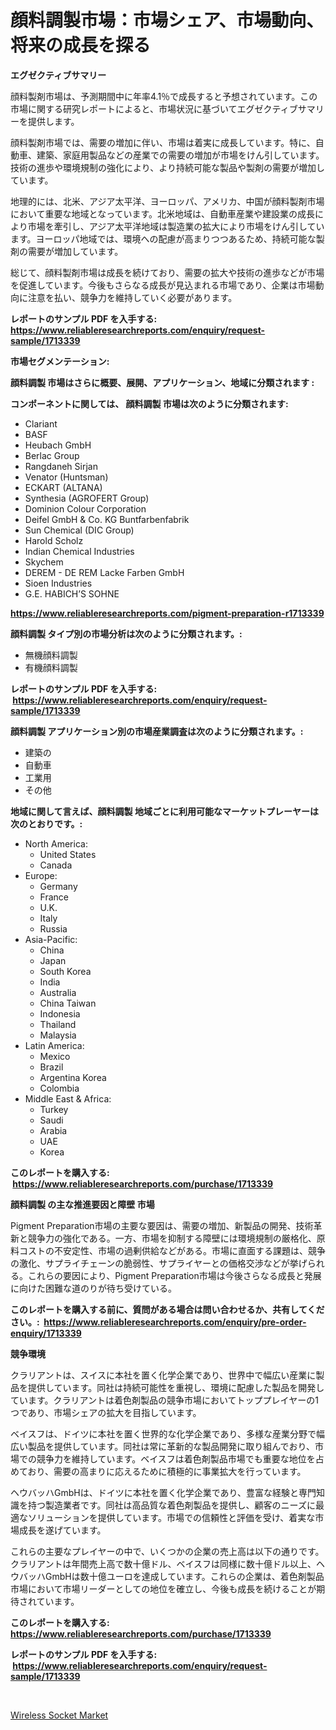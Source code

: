 <p><h1>顔料調製市場：市場シェア、市場動向、将来の成長を探る</h1></p><p><strong>エグゼクティブサマリー</strong></p>
<p><p>顔料製剤市場は、予測期間中に年率4.1％で成長すると予想されています。この市場に関する研究レポートによると、市場状況に基づいてエグゼクティブサマリーを提供します。</p><p>顔料製剤市場では、需要の増加に伴い、市場は着実に成長しています。特に、自動車、建築、家庭用製品などの産業での需要の増加が市場をけん引しています。技術の進歩や環境規制の強化により、より持続可能な製品や製剤の需要が増加しています。</p><p>地理的には、北米、アジア太平洋、ヨーロッパ、アメリカ、中国が顔料製剤市場において重要な地域となっています。北米地域は、自動車産業や建設業の成長により市場を牽引し、アジア太平洋地域は製造業の拡大により市場をけん引しています。ヨーロッパ地域では、環境への配慮が高まりつつあるため、持続可能な製剤の需要が増加しています。</p><p>総じて、顔料製剤市場は成長を続けており、需要の拡大や技術の進歩などが市場を促進しています。今後もさらなる成長が見込まれる市場であり、企業は市場動向に注意を払い、競争力を維持していく必要があります。</p></p>
<p><strong>レポートのサンプル PDF を入手する: <a href="https://www.reliableresearchreports.com/enquiry/request-sample/1713339">https://www.reliableresearchreports.com/enquiry/request-sample/1713339</a></strong></p>
<p><strong>市場セグメンテーション:</strong></p>
<p><strong> 顔料調製 市場はさらに概要、展開、アプリケーション、地域に分類されます :</strong></p>
<p><strong>コンポーネントに関しては、 顔料調製 市場は次のように分類されます: &nbsp;</strong></p>
<p><ul><li>Clariant</li><li>BASF</li><li>Heubach GmbH</li><li>Berlac Group</li><li>Rangdaneh Sirjan</li><li>Venator (Huntsman)</li><li>ECKART (ALTANA)</li><li>Synthesia (AGROFERT Group)</li><li>Dominion Colour Corporation</li><li>Deifel GmbH & Co. KG Buntfarbenfabrik</li><li>Sun Chemical (DIC Group)</li><li>Harold Scholz</li><li>Indian Chemical Industries</li><li>Skychem</li><li>DEREM - DE REM Lacke Farben GmbH</li><li>Sioen Industries</li><li>G.E. HABICH’S SOHNE</li></ul></p>
<p><strong><a href="https://www.reliableresearchreports.com/pigment-preparation-r1713339">https://www.reliableresearchreports.com/pigment-preparation-r1713339</a></strong></p>
<p><strong> 顔料調製 タイプ別の市場分析は次のように分類されます。:</strong></p>
<p><ul><li>無機顔料調製</li><li>有機顔料調製</li></ul></p>
<p><strong>レポートのサンプル PDF を入手する: &nbsp;<a href="https://www.reliableresearchreports.com/enquiry/request-sample/1713339">https://www.reliableresearchreports.com/enquiry/request-sample/1713339</a></strong></p>
<p><strong> 顔料調製 アプリケーション別の市場産業調査は次のように分類されます。:</strong></p>
<p><ul><li>建築の</li><li>自動車</li><li>工業用</li><li>その他</li></ul></p>
<p><strong>地域に関して言えば、顔料調製 地域ごとに利用可能なマーケットプレーヤーは次のとおりです。:</strong></p>
<p><ul>
    <li>
        North America:
        <ul>
            <li>United States</li>
            <li>Canada</li>
        </ul>
    </li>
    <li>
        Europe:
        <ul>
            <li>Germany</li>
            <li>France</li>
            <li>U.K.</li>
            <li>Italy</li>
            <li>Russia</li>
        </ul>
    </li>
    <li>
        Asia-Pacific:
        <ul>
            <li>China</li>
            <li>Japan</li>
            <li>South Korea</li>
            <li>India</li>
            <li>Australia</li>
            <li>China Taiwan</li>
            <li>Indonesia</li>
            <li>Thailand</li>
            <li>Malaysia</li>
        </ul>
    </li>
    <li>
        Latin America:
        <ul>
            <li>Mexico</li>
            <li>Brazil</li>
            <li>Argentina Korea</li>
            <li>Colombia</li>
        </ul>
    </li>
    <li>
        Middle East & Africa:
        <ul>
            <li>Turkey</li>
            <li>Saudi</li>
            <li>Arabia</li>
            <li>UAE</li>
            <li>Korea</li>
        </ul>
    </li>
    </ul></p>
<p><strong>このレポートを購入する: &nbsp;<a href="https://www.reliableresearchreports.com/purchase/1713339">https://www.reliableresearchreports.com/purchase/1713339</a></strong></p>
<p><strong>顔料調製 の主な推進要因と障壁 市場</strong></p>
<p><p>Pigment Preparation市場の主要な要因は、需要の増加、新製品の開発、技術革新と競争力の強化である。一方、市場を抑制する障壁には環境規制の厳格化、原料コストの不安定性、市場の過剰供給などがある。市場に直面する課題は、競争の激化、サプライチェーンの脆弱性、サプライヤーとの価格交渉などが挙げられる。これらの要因により、Pigment Preparation市場は今後さらなる成長と発展に向けた困難な道のりが待ち受けている。</p></p>
<p><strong>このレポートを購入する前に、質問がある場合は問い合わせるか、共有してください。:&nbsp; <a href="https://www.reliableresearchreports.com/enquiry/pre-order-enquiry/1713339">https://www.reliableresearchreports.com/enquiry/pre-order-enquiry/1713339</a></strong></p>
<p><strong>競争環境</strong></p>
<p><p>クラリアントは、スイスに本社を置く化学企業であり、世界中で幅広い産業に製品を提供しています。同社は持続可能性を重視し、環境に配慮した製品を開発しています。クラリアントは着色剤製品の競争市場においてトッププレイヤーの1つであり、市場シェアの拡大を目指しています。</p><p>ベイスフは、ドイツに本社を置く世界的な化学企業であり、多様な産業分野で幅広い製品を提供しています。同社は常に革新的な製品開発に取り組んでおり、市場での競争力を維持しています。ベイスフは着色剤製品市場でも重要な地位を占めており、需要の高まりに応えるために積極的に事業拡大を行っています。</p><p>ヘウバッハGmbHは、ドイツに本社を置く化学企業であり、豊富な経験と専門知識を持つ製造業者です。同社は高品質な着色剤製品を提供し、顧客のニーズに最適なソリューションを提供しています。市場での信頼性と評価を受け、着実な市場成長を遂げています。</p><p>これらの主要なプレイヤーの中で、いくつかの企業の売上高は以下の通りです。クラリアントは年間売上高で数十億ドル、ベイスフは同様に数十億ドル以上、ヘウバッハGmbHは数十億ユーロを達成しています。これらの企業は、着色剤製品市場において市場リーダーとしての地位を確立し、今後も成長を続けることが期待されています。</p></p>
<p><strong>このレポートを購入する: &nbsp; <a href="https://www.reliableresearchreports.com/purchase/1713339">https://www.reliableresearchreports.com/purchase/1713339</a></strong></p>
<p><strong>レポートのサンプル PDF を入手する: &nbsp;<a href="https://www.reliableresearchreports.com/enquiry/request-sample/1713339">https://www.reliableresearchreports.com/enquiry/request-sample/1713339</a></strong><strong></strong></p>
<p>&nbsp;</p>
<p><p><a href="https://nifty-kite-d51.notion.site/Decoding-Wireless-Socket-Market-Metrics-Market-Share-Trends-and-Growth-Patterns-766fd0571b784c80b51c2afe6154fae1">Wireless Socket Market</a></p></p>